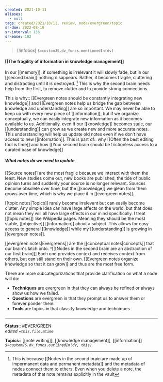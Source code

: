 ```yaml
---
created: 2021-10-11
aliases:
  - null
tags: created/2021/10/11, review, node/evergreen/topic
sr-due: 2022-08-10
sr-interval: 136
sr-ease: 192
---
```

> [!infobox]
`$=customJS.dv_funcs.mentionedIn(dv)`

#### [[The fragility of information in knowledge management]] 

In our [[memory]], if something is irrelevant it will slowly fade, but in our [[second brain]] nothing disappears. Rather, it becomes fragile, cluttering and distracting until it is destroyed. [^1] This is why the second brain needs help from the first, to remove clutter and to provide strong connections. 

[^1]: This is because [[Nodes in the second brain are made up of impermanent data and permanent metadata]] and the metadata of nodes connect them to others. Even when you delete a note, the metadata of that note remains explicitly in the vault

This is 
why:: [[Evergreen notes should be constantly integrating new knowledge]] and [[Evergreen notes help us bridge the gap between knowledge and understanding]] are so important.
We may never be able to keep up with every new piece of [[information]], but if we organize conceptually, we can easily integrate new information as it becomes available to us. 
Additionally, even if our [[knowledge]] becomes stale, our [[understanding]] can grow as we create new and more accurate notes. This understanding will help us update old notes even if we don't have access to new [[information]].
This is 
part of:: why [[Often the best editing tool is time]] and how [[Your second brain should be frictionless access to a curated base of knowledge]]

##### What notes do we need to update

[[Source notes]] are the most fragile because we interact with them the least. New studies come out, new books are published, the tide of public opinion turns and suddenly your source is no longer relevant. Sources become obsolete over time, but the [[knowledge]] we glean from them grows over time, which is why we place it in [[evergreen notes]].

[[topic notes|Topics]] rarely become irrelevant but can easily become clutter. Any simple idea can have large affects on the world, but that does not mean they will all have large effects in our mind specifically. I treat [[topic notes]] like Wikipedia pages. Meaning they should be the most stable, [[objective]] [[information]] about a subject. This allows for easy access to general [[knowledge]] while my [[understanding]] is growing in [[evergreen notes]].

[[evergreen notes|Evergreens]] are the [[conceptual notes|concepts]] that our brain's latch onto.
^[[[Nodes in the second brain are an abstraction of our first brain]]]
Each one provides context and receives context from others, but can still stand on their own. [[Evergreen notes organize knowledge so that it can grow]] and thus are the most free form.

There are more subcategorizations that provide clarification on what a node will do:

- **Techniques** are evergreen in that they can always be refined or always show us how we failed. 
- **Questions** are evergreen in that they prompt us to answer them or forever ponder them. 
- **Tools** are topics in that classify knowledge and techniques

### <hr class="footnote"/>

**Status**:: #EVER/GREEN  
*edited `=this.file.mtime`*

**Topics**:: [[note writing]], [[knowledge management]], [[information]]
*`$=customJS.dv_funcs.outlinedIn(dv, this)`*
